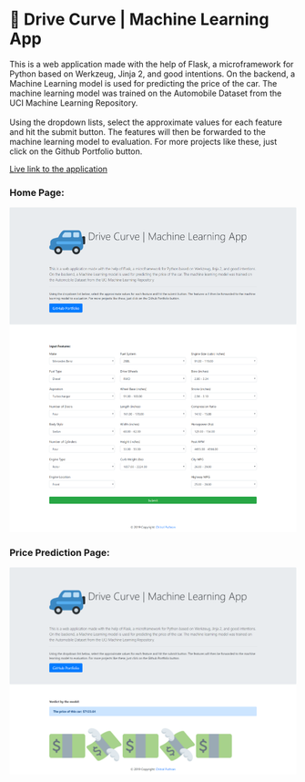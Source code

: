 # :blue_car: Drive Curve | Machine Learning App

This is a web application made with the help of Flask, a microframework for Python based on Werkzeug, Jinja 2, and good intentions. On the backend, a Machine Learning model is used for predicting the price of the car. The machine learning model was trained on the Automobile Dataset from the UCI Machine Learning Repository.
<br><br>
Using the dropdown lists, select the approximate values for each feature and hit the submit button. The features will then be forwarded to the machine learning model to evaluation. For more projects like these, just click on the Github Portfolio button.

[Live link to the application](https://drive-curve.herokuapp.com/)

### Home Page:
![](homepage.png)

### Price Prediction Page:
![](result.png)
